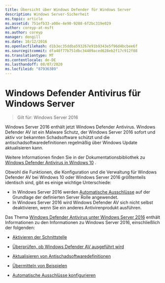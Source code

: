 ```yaml
---
title: Übersicht über Windows Defender für Windows Server
description: Windows Server-Sicherheit
ms.topic: article
ms.assetid: 751efb33-a08e-4e90-9208-6f2bc319e029
author: coreyp-at-msft
ms.author: coreyp
manager: dongill
ms.date: 10/12/2016
ms.openlocfilehash: d1b3ec35ddba593267e91b9343e5f96d4bcbee6f
ms.sourcegitcommit: dfa48f77b751dbc34409aced628eb2f17c912f08
ms.translationtype: MT
ms.contentlocale: de-DE
ms.lasthandoff: 08/07/2020
ms.locfileid: "87936389"
---
```

# <a name="windows-defender-antivirus-for-windows-server"></a>Windows Defender Antivirus für Windows Server

>Gilt für: Windows Server 2016

Windows Server 2016 enthält jetzt Windows Defender Antivirus. Windows Defender AV ist ein Malware Schutz, der Windows Server 2016 sofort und aktiv vor bekannten Schadsoftware schützt und die antischadsoftwaredefinitionen regelmäßig über Windows Update aktualisieren kann.

Weitere Informationen finden Sie in der Dokumentationsbibliothek zu [Windows Defender Antivirus in Windows 10](https://docs.microsoft.com/windows/threat-protection/windows-defender-antivirus/windows-defender-antivirus-in-windows-10) .


Obwohl die Funktionen, die Konfiguration und die Verwaltung für Windows Defender AV bei Windows 10 oder Windows Server 2016 größtenteils identisch sind, gibt es einige wichtige Unterschiede:

- In Windows Server 2016 werden [Automatische Ausschlüsse](https://docs.microsoft.com/windows/threat-protection/windows-defender-antivirus/configure-server-exclusions-windows-defender-antivirus) auf der Grundlage der definierten Server Rolle angewendet.
- In Windows Server 2016 wird Windows Defender AV sich nicht selbst deaktivieren, wenn Sie ein anderes Antivirenprodukt ausführen.

Das Thema [Windows Defender Antivirus unter Windows Server 2016](https://docs.microsoft.com/windows/threat-protection/windows-defender-antivirus/windows-defender-antivirus-on-windows-server-2016) enthält Informationen zu den Informationen zu Windows Server 2016, einschließlich der folgenden:

-   [Aktivieren der Schnittstelle](https://docs.microsoft.com/windows/threat-protection/windows-defender-antivirus/windows-defender-antivirus-on-windows-server-2016#BKMK_UsingDef)

-   [Überprüfen, ob Windows Defender AV ausgeführt wird]( https://docs.microsoft.com/windows/threat-protection/windows-defender-antivirus/windows-defender-antivirus-on-windows-server-2016#BKMK_DefRun)

-   [Aktualisieren von Antischadsoftwaredefinitionen]( https://docs.microsoft.com/windows/threat-protection/windows-defender-antivirus/windows-defender-antivirus-on-windows-server-2016#BKMK_UpdateDef)

-   [Übermitteln von Beispielen]( https://docs.microsoft.com/windows/threat-protection/windows-defender-antivirus/windows-defender-antivirus-on-windows-server-2016#BKMK_DefSamples)

-   [Automatische Ausschlüsse konfigurieren]( https://docs.microsoft.com/windows/threat-protection/windows-defender-antivirus/windows-defender-antivirus-on-windows-server-2016#BKMK_DefExclusions)
